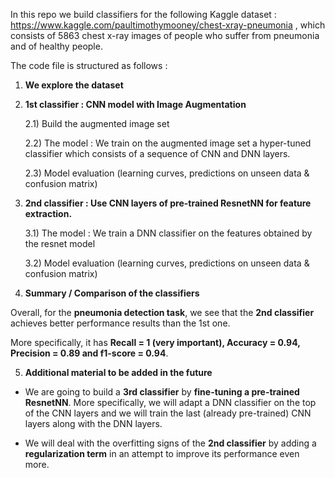 In this repo we build classifiers for the following Kaggle dataset : https://www.kaggle.com/paultimothymooney/chest-xray-pneumonia ,
which consists of 5863 chest x-ray images of people who suffer from pneumonia and of healthy people.

The code file is structured as follows :

1) **We explore the dataset**

2) **1st classifier : CNN model with Image Augmentation**

     2.1) Build the augmented image set
                  
     2.2) The model : We train on the augmented image set a hyper-tuned classifier which consists of a sequence of CNN and DNN layers.
                  
     2.3) Model evaluation (learning curves, predictions on unseen data & confusion matrix)

3) **2nd classifier : Use CNN layers of pre-trained ResnetNN for feature extraction.**

     3.1) The model : We train a DNN classifier on the features obtained by the resnet model
                  
     3.2) Model evaluation (learning curves, predictions on unseen data & confusion matrix) 
                  
4) **Summary / Comparison of the classifiers**

Overall, for the **pneumonia detection task**, we see that the **2nd classifier** achieves better performance results than the 1st one.

More specifically, it has **Recall = 1 (very important), Accuracy = 0.94, Precision = 0.89 and f1-score = 0.94**.

5) **Additional material to be added in the future**

  - We are going to build a **3rd classifier** by **fine-tuning a pre-trained ResnetNN**. More specifically, we will adapt a DNN   classifier on the top of the CNN layers and we will train the last (already pre-trained) CNN layers along with the DNN layers.

  - We will deal with the overfitting signs of the **2nd classifier** by adding a **regularization term** in an attempt to improve its performance even more.
